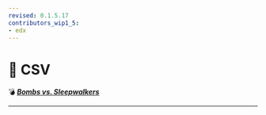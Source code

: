 ```yaml
---
revised: 0.1.5.17
contributors_wip1_5:
- edx
---
```


# 📁 CSV

💣 ***[Bombs vs. Sleepwalkers][home]***

****

[home]: /README.md
